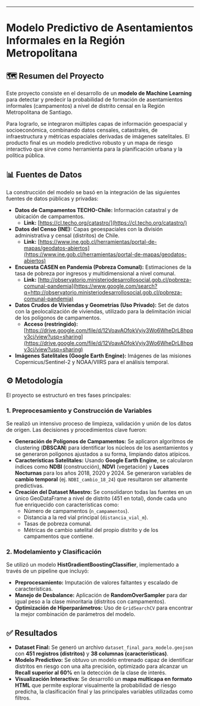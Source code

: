 -----
# **Modelo Predictivo de Asentamientos Informales en la Región Metropolitana**

## 🗺️ Resumen del Proyecto

Este proyecto consiste en el desarrollo de un **modelo de Machine Learning** para detectar y predecir la probabilidad de formación de asentamientos informales (campamentos) a nivel de distrito censal en la Región Metropolitana de Santiago.

Para lograrlo, se integraron múltiples capas de información geoespacial y socioeconómica, combinando datos censales, catastrales, de infraestructura y métricas espaciales derivadas de imágenes satelitales. El producto final es un modelo predictivo robusto y un mapa de riesgo interactivo que sirve como herramienta para la planificación urbana y la política pública.

## 📊 Fuentes de Datos

La construcción del modelo se basó en la integración de las siguientes fuentes de datos públicas y privadas:

  * **Datos de Campamentos TECHO-Chile:** Información catastral y de ubicación de campamentos.
      * **Link:** [https://cl.techo.org/catastro/](https://cl.techo.org/catastro/)
  * **Datos del Censo (INE):** Capas geoespaciales con la división administrativa y censal (distritos) de Chile.
      * **Link:** [https://www.ine.gob.cl/herramientas/portal-de-mapas/geodatos-abiertos](https://www.ine.gob.cl/herramientas/portal-de-mapas/geodatos-abiertos)
  * **Encuesta CASEN en Pandemia (Pobreza Comunal):** Estimaciones de la tasa de pobreza por ingresos y multidimensional a nivel comunal.
      * **Link:** [http://observatorio.ministeriodesarrollosocial.gob.cl/pobreza-comunal-pandemia](https://www.google.com/search?q=http://observatorio.ministeriodesarrollosocial.gob.cl/pobreza-comunal-pandemia)
  * **Datos Crudos de Viviendas y Geometrías (Uso Privado):** Set de datos con la geolocalización de viviendas, utilizado para la delimitación inicial de los polígonos de campamentos.
      * **Acceso (restringido):** [https://drive.google.com/file/d/12VoavAOfokVyiy3Wo6WheDrL8hpqv3cj/view?usp=sharing](https://drive.google.com/file/d/12VoavAOfokVyiy3Wo6WheDrL8hpqv3cj/view?usp=sharing)
  * **Imágenes Satelitales (Google Earth Engine):** Imágenes de las misiones Copernicus/Sentinel-2 y NOAA/VIIRS para el análisis temporal.

## ⚙️ Metodología

El proyecto se estructuró en tres fases principales:

### 1\. Preprocesamiento y Construcción de Variables

Se realizó un intensivo proceso de limpieza, validación y unión de los datos de origen. Las decisiones y procedimientos clave fueron:

  * **Generación de Polígonos de Campamentos:** Se aplicaron algoritmos de clustering (**DBSCAN**) para identificar los núcleos de los asentamientos y se generaron polígonos ajustados a su forma, limpiando datos atípicos.
  * **Características Satelitales:** Usando **Google Earth Engine**, se calcularon índices como **NDBI** (construcción), **NDVI** (vegetación) y **Luces Nocturnas** para los años 2018, 2020 y 2024. Se generaron variables de **cambio temporal** (ej. `NDBI_cambio_18_24`) que resultaron ser altamente predictivas.
  * **Creación del Dataset Maestro:** Se consolidaron todas las fuentes en un único GeoDataFrame a nivel de distrito (451 en total), donde cada uno fue enriquecido con características como:
      * Número de campamentos (`n_campamentos`).
      * Distancia a la red vial principal (`distancia_vial_m`).
      * Tasas de pobreza comunal.
      * Métricas de cambio satelital del propio distrito y de los campamentos que contiene.

### 2\. Modelamiento y Clasificación

Se utilizó un modelo **HistGradientBoostingClassifier**, implementado a través de un pipeline que incluyó:

  * **Preprocesamiento:** Imputación de valores faltantes y escalado de características.
  * **Manejo de Desbalance:** Aplicación de **RandomOverSampler** para dar igual peso a la clase minoritaria (distritos con campamentos).
  * **Optimización de Hiperparámetros:** Uso de `GridSearchCV` para encontrar la mejor combinación de parámetros del modelo.

## ✅ Resultados

  * **Dataset Final:** Se generó un archivo `dataset_final_para_modelo.geojson` con **451 registros (distritos)** y **38 columnas (características)**.
  * **Modelo Predictivo:** Se obtuvo un modelo entrenado capaz de identificar distritos en riesgo con una alta precisión, optimizado para alcanzar un **Recall superior al 60%** en la detección de la clase de interés.
  * **Visualización Interactiva:** Se desarrolló un **mapa multicapa en formato HTML** que permite explorar visualmente la probabilidad de riesgo predicha, la clasificación final y las principales variables utilizadas como filtros.


